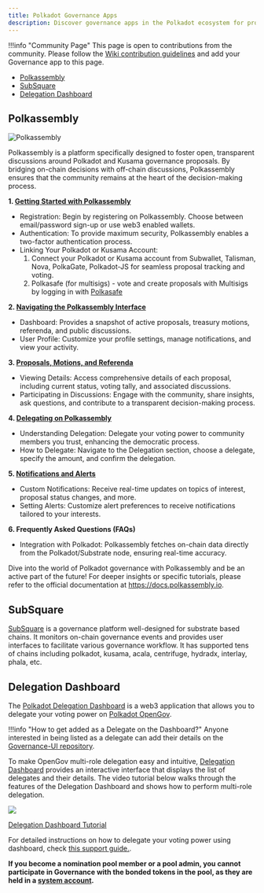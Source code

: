 ```yaml
---
title: Polkadot Governance Apps
description: Discover governance apps in the Polkadot ecosystem for proposals and voting.
---
```


!!!info "Community Page"
    This page is open to contributions from the community. Please follow the [Wiki contribution guidelines](https://github.com/w3f/polkadot-wiki#contributing-to-documentation) and add your Governance app to this page.

- [Polkassembly](#polkassembly)
- [SubSquare](#subsquare)
- [Delegation Dashboard](#delegation-dashboard)

## Polkassembly

![Polkassembly](https://github.com/w3f/polkadot-wiki/assets/874046/f2fc1032-ba81-465a-896c-51bd35efd435)

Polkassembly is a platform specifically designed to foster open, transparent discussions around
Polkadot and Kusama governance proposals. By bridging on-chain decisions with off-chain discussions,
Polkassembly ensures that the community remains at the heart of the decision-making process.

**1. [Getting Started with Polkassembly](https://polkadot.polkassembly.io/)**

  - Registration: Begin by registering on Polkassembly. Choose between email/password sign-up or use
  web3 enabled wallets.
  - Authentication: To provide maximum security, Polkassembly enables a two-factor authentication
  process.
  - Linking Your Polkadot or Kusama Account:
    1. Connect your Polkadot or Kusama account from Subwallet, Talisman, Nova, PolkaGate, Polkadot-JS
     for seamless proposal tracking and voting.
    2. Polkasafe (for multisigs) - vote and create proposals with Multisigs by logging in with [Polkasafe](https://polkasafe.xyz/)

**2. [Navigating the Polkassembly Interface](https://polkadot.polkassembly.io/opengov)**

  - Dashboard: Provides a snapshot of active proposals, treasury motions, referenda, and public
  discussions.
  - User Profile: Customize your profile settings, manage notifications, and view your activity.

**3. [Proposals, Motions, and Referenda](https://polkadot.polkassembly.io/big-spender)**

  - Viewing Details: Access comprehensive details of each proposal, including current status, voting
  tally, and associated discussions.
  - Participating in Discussions: Engage with the community, share insights, ask questions, and contribute to a transparent decision-making process.

**4. [Delegating on Polkassembly](https://polkadot.polkassembly.io/delegation)**

  - Understanding Delegation: Delegate your voting power to community members you trust, enhancing the
  democratic process.
  - How to Delegate: Navigate to the Delegation section, choose a delegate, specify the amount, and confirm the delegation.

**5. [Notifications and Alerts](https://polkadot.polkassembly.io/settings)**

  - Custom Notifications: Receive real-time updates on topics of interest, proposal status changes,
  and more.
  - Setting Alerts: Customize alert preferences to receive notifications tailored to your interests.

**6. Frequently Asked Questions (FAQs)**

  - Integration with Polkadot: Polkassembly fetches on-chain data directly from the Polkadot/Substrate node, ensuring real-time accuracy.

Dive into the world of Polkadot governance with Polkassembly and be an active part of the future!
For deeper insights or specific tutorials, please refer to the official documentation at https://docs.polkassembly.io.

## SubSquare

[SubSquare](https://subsquare.io/) is a governance platform well-designed for substrate based chains. It monitors on-chain
governance events and provides user interfaces to facilitate various governance workflow. It has supported tens of chains including polkadot, kusama, acala, centrifuge, hydradx, interlay, phala, etc. 

## Delegation Dashboard

The [Polkadot Delegation Dashboard](https://delegation.polkadot.network/) is a web3 application that
allows you to delegate your voting power on [Polkadot OpenGov](../learn/learn-polkadot-opengov.md).

!!!info "How to get added as a Delegate on the Dashboard?"
    Anyone interested in being listed as a delegate can add their details on the [Governance-UI repository](https://github.com/paritytech/governance-ui/blob/main/assets/data/polkadot/delegates.json).

To make OpenGov multi-role delegation easy and intuitive,
[Delegation Dashboard](https://delegation.polkadot.network/) provides an interactive interface that
displays the list of delegates and their details. The video tutorial below walks through the
features of the Delegation Dashboard and shows how to perform multi-role delegation.

<div class="row">
  <!-- Card 1 -->
  <a 
    href="https://www.youtube.com/watch?v=RapBYZc5ZPo" 
    class="card-container" 
    data-aos="fade-up" 
    data-aos-delay="100" 
    style="width: 300px; height: 300px;"
  >
    <img src="https://img.youtube.com/vi/RapBYZc5ZPo/0.jpg" class="card-image" />
    <p class="card-title">Delegation Dashboard Tutorial</p>
  </a>
</div>

For detailed instructions on how to delegate your voting power using dashboard, check
[this support guide.](https://support.polkadot.network/support/solutions/articles/65000184123-polkadot-opengov-how-to-delegate-your-voting-power).

**If you become a nomination pool member or a pool admin, you cannot participate in Governance with
the bonded tokens in the pool, as they are held in a
[system account](../learn/learn-account-advanced.md#system-accounts).**
